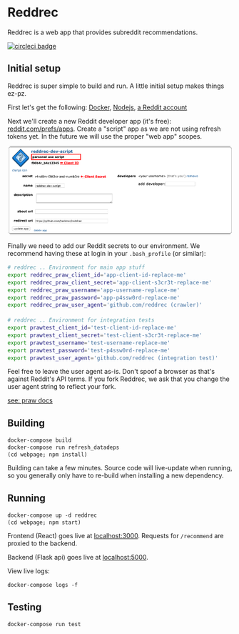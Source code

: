 # Reddrec

Reddrec is a web app that provides subreddit recommendations.

[![circleci badge](https://circleci.com/gh/reddrec/reddrec/tree/master.svg?style=shield)](https://circleci.com/gh/reddrec/reddrec)

## Initial setup

Reddrec is super simple to build and run. A little initial setup makes things ez-pz.

First let's get the following: [Docker](https://www.docker.com/get-started), [Nodejs](https://nodejs.org/en/), [a Reddit account](https://www.reddit.com/)

Next we'll create a new Reddit developer app (it's free): [reddit.com/prefs/apps](https://www.reddit.com/prefs/apps/). Create a "script" app as we are not using refresh tokens yet. In the future we will use the proper "web app" scopes.

![reddit app help](./docs/assets/reddit-app-help.png)

Finally we need to add our Reddit secrets to our environment. We recommend having these at login in your `.bash_profile` (or similar):

```bash
# reddrec .. Environment for main app stuff
export reddrec_praw_client_id='app-client-id-replace-me'
export reddrec_praw_client_secret='app-client-s3cr3t-replace-me'
export reddrec_praw_username='app-username-replace-me'
export reddrec_praw_password='app-p4ssw0rd-replace-me'
export reddrec_praw_user_agent='github.com/reddrec (crawler)'

# reddrec .. Environment for integration tests
export prawtest_client_id='test-client-id-replace-me'
export prawtest_client_secret='test-client-s3cr3t-replace-me'
export prawtest_username='test-username-replace-me'
export prawtest_password='test-p4ssw0rd-replace-me'
export prawtest_user_agent='github.com/reddrec (integration test)'
```

Feel free to leave the user agent as-is. Don't spoof a browser as that's against Reddit's API terms. If you fork Reddrec, we ask that you change the user agent string to reflect your fork.

[see: praw docs](https://praw.readthedocs.io/en/latest/package_info/contributing.html?highlight=testing#adding-and-updating-integration-tests)

## Building

```
docker-compose build
docker-compose run refresh_datadeps
(cd webpage; npm install)
```

Building can take a few minutes. Source code will live-update when running, so
you generally only have to re-build when installing a new dependency.

## Running

```
docker-compose up -d reddrec
(cd webpage; npm start)
```

Frontend (React) goes live at [localhost:3000](http://localhost:3000). Requests for `/recommend` are proxied to the backend.

Backend (Flask api) goes live at [localhost:5000](http://localhost:5000).

View live logs:

```
docker-compose logs -f
```

## Testing

```
docker-compose run test
```
